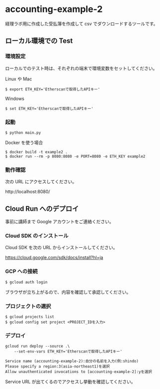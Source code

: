 # accounting-example-2

経理ラボ用に作成した受払簿を作成して csv でダウンロードするツールです。

## ローカル環境での Test

### 環境設定

ローカルでのテスト時は、それぞれの端末で環境変数をセットしてください。

Linux や Mac

```console
$ export ETH_KEY='Etherscanで取得したAPIキー'
```

Windows

```console
$ set ETH_KEY='Etherscanで取得したAPIキー'
```

### 起動

```console
$ python main.py
```

Docker を使う場合

```console
$ docker build -t example2 .
$ docker run --rm -p 8080:8080 -e PORT=8080 -e ETH_KEY example2
```

### 動作確認

次の URL にアクセスしてください。

http://localhost:8080/

## Cloud Run へのデプロイ

事前に講師まで Google アカウントをご連絡ください。

### Cloud SDK のインストール

Cloud SDK を次の URL からインストールしてください。

https://cloud.google.com/sdk/docs/install?hl=ja

### GCP への接続

```console
$ gcloud auth login
```

ブラウザが立ち上がるので、内容を確認して承認してください。

### プロジェクトの選択

```console
$ gcloud projects list
$ gcloud config set project <PROJECT_IDを入力>
```

### デプロイ

```console
gcloud run deploy --source .\
    --set-env-vars ETH_KEY='Etherscanで取得したAPIキー'
```

```
Service name (accounting-example-2):自分の名前を入力(例:shindo)
Please specify a region:3(asia-northeast1)を選択
Allow unauthenticated invocations to [accounting-example-2]:yを選択

```

Service URL が出てくるのでアクセスし挙動を確認してください。
